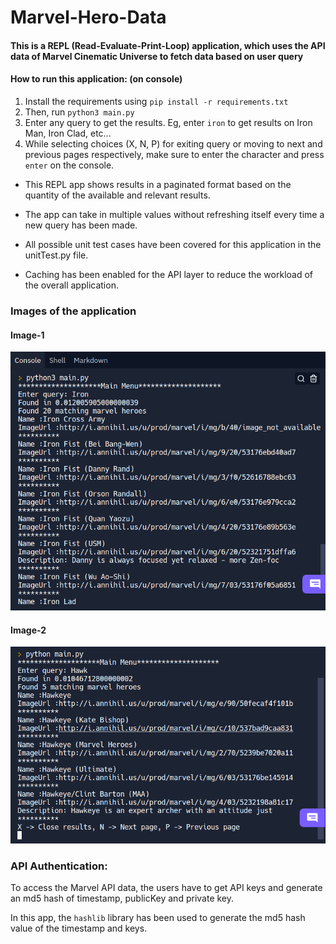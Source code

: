 # Marvel-Hero-Data

<h4> This is a REPL (Read-Evaluate-Print-Loop) application, which uses the API data of Marvel Cinematic Universe to fetch data based on user query </h4>

  <h4> How to run this application: (on console)</h4>
  
  1) Install the requirements using ```pip install -r requirements.txt```
  2) Then, run ```python3 main.py```
  3) Enter any query to get the results. Eg, enter ```iron``` to get results on Iron Man, Iron Clad, etc...
  4) While selecting choices (X, N, P) for exiting query or moving to next and previous pages respectively, make sure to enter the character and press ```enter``` on the console.

* This REPL app shows results in a paginated format based on the quantity of the available and relevant results.

* The app can take in multiple values without refreshing itself every time a new query has been made.

* All possible unit test cases have been covered for this application in the unitTest.py file.

* Caching has been enabled for the API layer to reduce the workload of the overall application.

<h3> Images of the application </h3>

<h4> Image-1 </h4>

![Image - 1](https://github.com/vasupradharamac/Marvel-Hero-Data/blob/main/images/Terminal%201.png)

<h4> Image-2 </h4>

![Image - 2](https://github.com/vasupradharamac/Marvel-Hero-Data/blob/main/images/Terminal%202.png)

<h3> API Authentication: </h3>

To access the Marvel API data, the users have to get API keys and generate an md5 hash of timestamp, publicKey and private key.

In this app, the  ```hashlib``` library has been used to generate the md5 hash value of the timestamp and keys.
